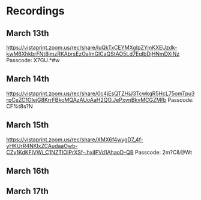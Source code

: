 # Recordings

## March 13th
https://vistaprint.zoom.us/rec/share/luQkTxCEYMXgIpZYmKXEUzdk-kwM6XhkbrFNt8imzRKAbrsEzOalmGlCaQStAO5t.d7EqIbDjHNmDXiNz 
Passcode: X7GU.*#w

## March 14th
https://vistaprint.zoom.us/rec/share/0c4jEsQTZHjJ3TcwkgR5HcL75omTpu3rpCeZC1OlejG8KrrFBkoMQAzAUoAaH2QO.JePxvnBkvMCGZMfb 
Passcode: CF%t8s?N

## March 15th
https://vistaprint.zoom.us/rec/share/XMX6f4wygD7_4f-yHKUrR4NKlxZCAudaaOwb-CZv1KdKFlVWi_C1NZTIOIPrXSf-.hxiIFVd1AhaoD-QB 
Passcode: 2m?C&@Wt

## March 16th

## March 17th


